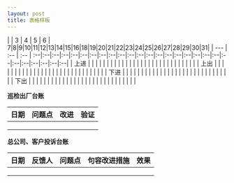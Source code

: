 ```yaml
---
layout: post
title: 表格样板
---
```


|      |  3  |  4  |  5  | 6 | 7|8|9|10|11|12|13|14|15|16|18|19|20|21|22|23|24|25|26|27|28|29|30|31|
| ---  | :-- | :-- | :--|:--|:--|:--|:--|:--|:--|:--|:--|:--|:--|:--|:--|:--|:--|:--|:--|:--|:--|:--|:--|:--|:--|:--|:--|:--|:--|
| 上进 | | | | | | | | | | | | | | | | | | | | | | | | | | | | |
| 上出 | | | | | | | | | | | | | | | | | | | | | | | | | | | | |
| 下进 | | | | | | | | | | | | | | | | | | | | | | | | | | | | |
| 下出 | | | | | | | | | | | | | | | | | | | | | | | | | | | | |

**巡检出厂台账**

| 日期 | 问题点 | 改进 | 验证 |
| :--: | :--- | :---: | :--- |
|  |  |  |  |
|  |  |  |  |
|  |  |  |  |

**总公司、客户投诉台账**

| 日期 | 反馈人 | 问题点 |句容改进措施 | 效果 |
| :--: | :--- | :---: | :--- | :--- |
|  |  |  |  ||
|  |  |  |  ||
|  |  |  |  ||
